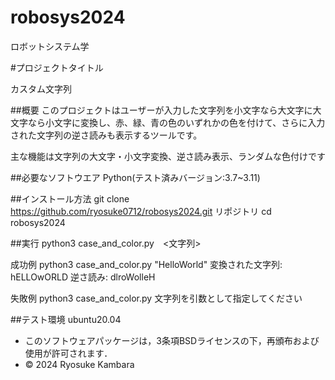 # robosys2024

ロボットシステム学

#プロジェクトタイトル

カスタム文字列  

##概要
このプロジェクトはユーザーが入力した文字列を小文字なら大文字に大文字なら小文字に変換し、赤、緑、青の色のいずれかの色を付けて、さらに入力された文字列の逆さ読みも表示するツールです。

主な機能は文字列の大文字・小文字変換、逆さ読み表示、ランダムな色付けです

##必要なソフトウエア
Python(テスト済みバージョン:3.7~3.11)

##インストール方法
git clone https://github.com/ryosuke0712/robosys2024.git
リポジトリ
cd robosys2024

##実行
python3 case_and_color.py　<文字列>

成功例
python3 case_and_color.py "HelloWorld" 
変換された文字列: hELLOwORLD 
逆さ読み: dlroWolleH

失敗例
python3 case_and_color.py
文字列を引数として指定してください

##テスト環境
ubuntu20.04

- このソフトウェアパッケージは，3条項BSDライセンスの下，再頒布および使用が許可されます．
- © 2024 Ryosuke Kambara
